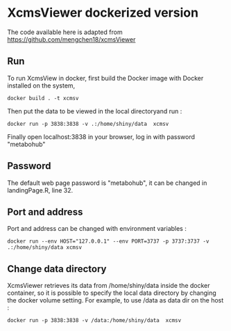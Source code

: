# XcmsViewer dockerized version

The code available here is adapted from https://github.com/mengchen18/xcmsViewer

## Run
To run XcmsView in docker, first build the Docker image with Docker installed on the system,

```docker build . -t xcmsv```


Then put the data to be viewed in the local directoryand run :

```docker run -p 3838:3838 -v .:/home/shiny/data  xcmsv```

Finally open localhost:3838 in your browser, log in with password "metabohub" 


## Password
The default web page password is "metabohub", it can be changed in landingPage.R, line 32.

## Port and address
Port and address can be changed with environment variables :

```docker run --env HOST="127.0.0.1" --env PORT=3737 -p 3737:3737 -v .:/home/shiny/data xcmsv```

## Change data directory
XcmsViewer retrieves its data from /home/shiny/data inside the docker container, so it is possible to specify the local data directory by changing the docker volume setting.
For example, to use /data as data dir on the host :

```docker run -p 3838:3838 -v /data:/home/shiny/data  xcmsv```


